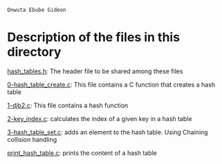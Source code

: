 ```
Onwuta Ebube Gideon
```

# Description of the files in this directory

[hash_tables.h](./hash_tables.h): The header file to be shared among these files



[0-hash_table_create.c](./0-hash_table_create.c): This file contains a C function that creates a hash table



[1-djb2.c](./1-djb2.c): This file contains a hash function



[2-key_index.c](./2-key_index.c): calculates the index of a given key in a hash table



[3-hash_table_set.c](./3-hash_table_set.c): adds an element to the hash table. Using Chaining collision handling



[print_hash_table.c](./print_hash_table.c): prints the content of a hash table
